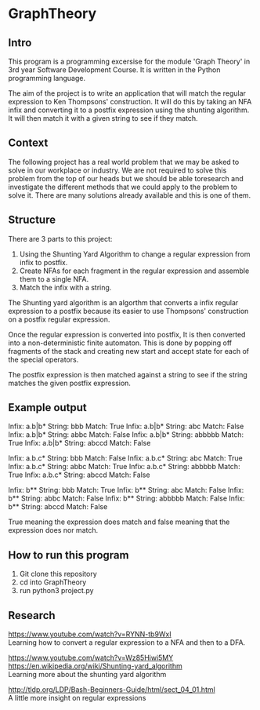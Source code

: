 # GraphTheory

Intro
-------------------------------------------------------------------------------------------------------------------

This program is a programming excersise for the module 'Graph Theory' in 3rd year Software Development Course. It is written in the Python programming language.

The aim of the project is to write an application that will match the regular expression to Ken Thompsons' construction. It will do this by taking an NFA infix and converting it to a postfix expression using the shunting algorithm. It will then match it with a given string to see if they match.

Context
-------------------------------------------------------------------------------------------------------------------

The following project has a real world problem that we may be asked to solve in our workplace or
industry. We are not required to solve this problem from the top of our heads but we should be able toresearch and investigate the different methods that we could apply to the problem to solve it. There are many solutions already available and this is one of them.

Structure
-------------------------------------------------------------------------------------------------------------------

There are 3 parts to this project: 
1. Using the Shunting Yard Algorithm to change a regular expression from infix to postfix.
2. Create NFAs for each fragment in the regular expression and assemble them to a single NFA.
3. Match the infix with a string.

The Shunting yard algorithm is an algorthm that converts a infix regular expression to a postfix because its easier to use Thompsons' construction on a postfix regular expression.

Once the regular expression is converted into postfix, It is then converted into a non-deterministic finite automaton. This is done by popping off fragments of the stack and creating new start and accept state for each of the special operators. 

The postfix expression is then matched against a string to see if the string matches the given postfix expression.

Example output
-----------------------------------------------------------------------------------------------------------------

Infix: a.b|b*  String: bbb  Match:  True
Infix: a.b|b*  String: abc  Match:  False
Infix: a.b|b*  String: abbc  Match:  False
Infix: a.b|b*  String: abbbbb  Match:  True
Infix: a.b|b*  String: abccd  Match:  False

Infix: a.b.c*  String: bbb  Match:  False
Infix: a.b.c*  String: abc  Match:  True
Infix: a.b.c*  String: abbc  Match:  True
Infix: a.b.c*  String: abbbbb  Match:  True
Infix: a.b.c*  String: abccd  Match:  False

Infix: b**  String: bbb  Match:  True
Infix: b**  String: abc  Match:  False
Infix: b**  String: abbc  Match:  False
Infix: b**  String: abbbbb  Match:  False
Infix: b**  String: abccd  Match:  False

True meaning the expression does match and false meaning that the expression does nor match.

How to run this program
------------------------------------------------------------------------------------------------------------------

1. Git clone this repository
2. cd into GraphTheory
3. run python3 project.py


Research
-------------------------------------------------------------------------------------------------------------------

https://www.youtube.com/watch?v=RYNN-tb9WxI  
Learning how to convert a regular expression to a NFA and then to a DFA.

https://www.youtube.com/watch?v=Wz85Hiwi5MY  
https://en.wikipedia.org/wiki/Shunting-yard_algorithm  
Learning more about the shunting yard algorithm

http://tldp.org/LDP/Bash-Beginners-Guide/html/sect_04_01.html  
A little more insight on regular expressions  


